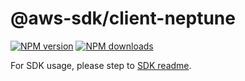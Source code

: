# @aws-sdk/client-neptune

[![NPM version](https://img.shields.io/npm/v/@aws-sdk/client-neptune/beta.svg)](https://www.npmjs.com/package/@aws-sdk/client-neptune)
[![NPM downloads](https://img.shields.io/npm/dm/@aws-sdk/client-neptune.svg)](https://www.npmjs.com/package/@aws-sdk/client-neptune)

For SDK usage, please step to [SDK readme](https://github.com/aws/aws-sdk-js-v3).
